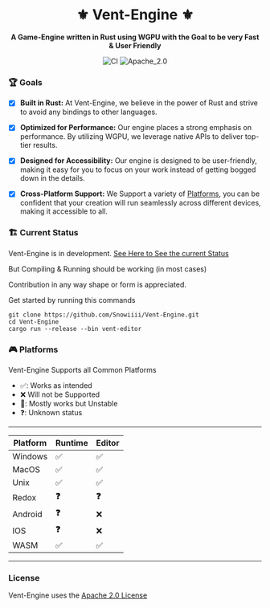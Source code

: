 <div align="center">

# ⚜️ Vent-Engine ⚜️

**A Game-Engine written in Rust using WGPU with the Goal to be very Fast & User Friendly**

![CI](https://github.com/Snowiiii/Vent-Engine/actions/workflows/rust.yml/badge.svg)
![Apache_2.0](https://img.shields.io/badge/license-Apache_2.0-blue.svg)

</div>

### 🏆 Goals

- [X] **Built in Rust:** At Vent-Engine, we believe in the power of Rust and strive to avoid any bindings to other languages.
- [X] **Optimized for Performance:** Our engine places a strong emphasis on performance. By utilizing WGPU, we leverage native APIs to deliver top-tier results.
- [X] **Designed for Accessibility:** Our engine is designed to be user-friendly, making it easy for you to focus on your work instead of getting bogged down in the details.
- [X] **Cross-Platform Support:** We Support a variety of [Platforms](https://github.com/Snowiiii/Vent-Engine#-platforms), you can be confident that your creation will run seamlessly across different devices, making it accessible to all.



### 🏗 Current Status

Vent-Engine is in
development. [See Here to See the current Status](https://github.com/Snowiiii/Vent-Engine/projects?query=is%3Aopen)

But Compiling & Running should be working (in most cases)

Contribution in any way shape or form is appreciated.

Get started by running this commands

```shell
git clone https://github.com/Snowiiii/Vent-Engine.git
cd Vent-Engine
cargo run --release --bin vent-editor
```

### 🎮 Platforms

Vent-Engine Supports all Common Platforms

- ✅: Works as intended
- ❌ Will not be Supported
- 😬: Mostly works but Unstable
- ❓: Unknown status

---

| Platform | Runtime | Editor |
|----------|---------|--------|
| Windows  | ✅️      | ✅️     |
| MacOS    | ✅️      | ✅️     |
| Unix     | ✅️      | ✅️     |
| Redox    | **❓**   | **❓**  |
| Android  | **❓**   | ❌      |
| IOS      | **❓**   | ❌      |
| WASM     | ✅️      | ✅️     |

---

### License

Vent-Engine uses the [Apache 2.0 License](LICENSE)
